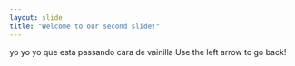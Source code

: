 ```yaml
---
layout: slide
title: "Welcome to our second slide!"
---
```

yo yo yo que esta passando cara de vainilla
Use the left arrow to go back!
